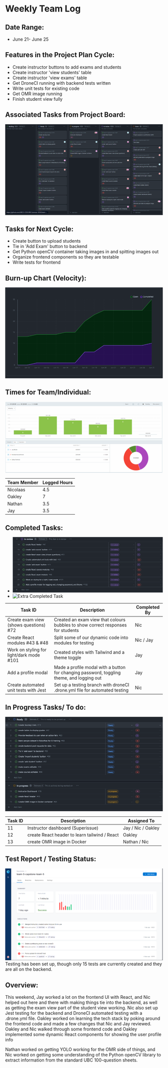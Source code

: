 # Weekly Team Log

## Date Range:

- June 21- June 25

## Features in the Project Plan Cycle:

- Create instructor buttons to add exams and students
- Create instructor 'view students' table
- Create instructor 'view exams' table
- Get DroneCI running with backend tests written
- Write unit tests for existing code
- Get OMR image running
- Finish student view fully

## Associated Tasks from Project Board:

![Kanban](../logScreenshots/kanbanWeek5.png)

## Tasks for Next Cycle:

- Create button to upload students
- Tie in 'Add Exam' button to backend
- Get Python openCV container taking images in and spitting images out
- Organize frontend components so they are testable
- Write tests for frontend

## Burn-up Chart (Velocity):

![Burnup](../logScreenshots/burnupWeek5.png)

## Times for Team/Individual:

![Timesheet](../logScreenshots/teamTimesheetWeek5.png)

| Team Member | Logged Hours |
| ----------- | ------------ |
| Nicolaas      | 4.5      |
| Oakley      | 7      |
| Nathan      | 3.5      |
| Jay         | 3.5 |


## Completed Tasks:

- ![Completed_Tasks](../logScreenshots/completedWeek5.png)
- ![Extra Completed Task](../logScreenshots/extraWeek5.png)

| Task ID | Description        | Completed By |
| ------- | ------------------ | ------------ |
| Create exam view (shows questions) #72   | Created an exam view that colours bubbles to show correct responses for students | Nic   |
| Create React modules #43 & #48 | Split some of our dynamic code into modules for testing | Nic / Jay |
| Work on styling for light/dark mode #101 | Created styles with Tailwind and a theme toggle | Jay |
| Add a profile modal | Made a profile modal with a button for changing password, toggling theme, and logging out | Jay |
| Create automated unit tests with Jest | Set up a testing branch with droneCI .drone.yml file for automated testing | Nic |

## In Progress Tasks/ To do:

![WIP_Tasks](../logScreenshots/wipWeek5.png)

| Task ID | Description        | Assigned To |
| ------- | ------------------ | ----------- |
| 11 | Instructor dashboard (Superissue) | Jay / Nic / Oakley
| 12 | create React header to learn tailwind / React | Oakley |
| 13 | create OMR image in Docker | Nathan / Nic |

## Test Report / Testing Status:

![Testing Status](../logScreenshots/droneTestStatusWeek5.png)
Testing has been set up, though only 15 tests are currently created and they are all on the backend.

## Overview:

This weekend, Jay worked a lot on the frontend UI with React, and Nic helped out here and there with making things tie into the backend, as well as getting the exam view part of the student view working.
Nic also set up Jest testing for the backend and DroneCI automated testing with a .drone.yml file.
Oakley worked on learning the tech stack by poking around the frontend code and made a few changes that Nic and Jay reviewed.
Oakley and Nic walked through some frontend code and Oakley implemented some dynamic React components for showing the user profile info

Nathan worked on getting YOLO working for the OMR side of things, and Nic worked on getting some understanding of the Python openCV library to extract information from the standard UBC 100-question sheets.
